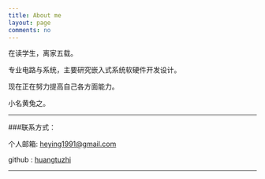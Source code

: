 ```yaml
---
title: About me
layout: page
comments: no
---
```


在读学生，离家五载。

专业电路与系统，主要研究嵌入式系统软硬件开发设计。

现在正在努力提高自己各方面能力。

小名黄兔之。

----

###联系方式：        

个人邮箱: [heying1991@gmail.com](heying1991@gmail.com)	 

github  : [huangtuzhi](https://github.com/huangtuzhi)        

----

